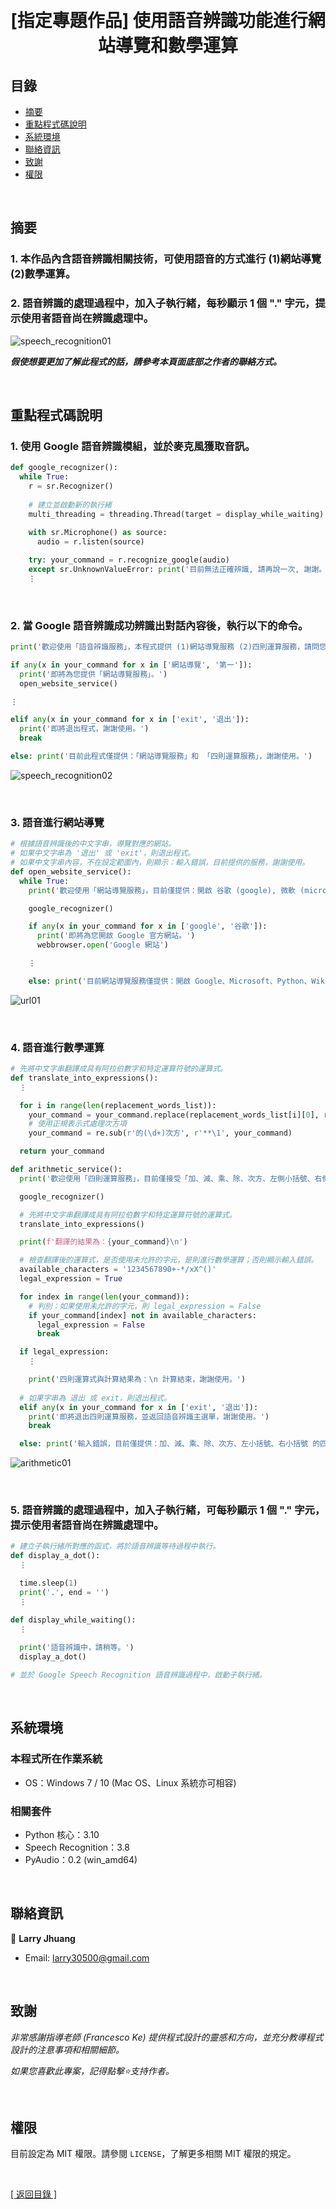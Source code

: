 <h1 align="center">
  <br>
  [指定專題作品] 使用語音辨識功能進行網站導覽和數學運算
</h1>


## 目錄
* [摘要](#摘要)
* [重點程式碼說明](#重點程式碼說明)
* [系統環境](#系統環境)
* [聯絡資訊](#聯絡資訊)
* [致謝](#致謝)
* [權限](#權限)

&nbsp;

## 摘要
### 1. 本作品內含語音辨識相關技術，可使用語音的方式進行 (1)網站導覽 (2)數學運算。
### 2. 語音辨識的處理過程中，加入子執行緒，每秒顯示 1 個 "." 字元，提示使用者語音尚在辨識處理中。

![speech_recognition01](images/speech_recognition01.gif)

<strong><em>假使想要更加了解此程式的話，請參考本頁面底部之作者的聯絡方式。</em></strong>

&nbsp;

## 重點程式碼說明
### 1. 使用 Google 語音辨識模組，並於麥克風獲取音訊。
```python
def google_recognizer():
  while True: 
    r = sr.Recognizer()
    
    # 建立並啟動新的執行緒
    multi_threading = threading.Thread(target = display_while_waiting).start()
    
    with sr.Microphone() as source:
      audio = r.listen(source)

    try: your_command = r.recognize_google(audio)
    except sr.UnknownValueError: print('目前無法正確辨識, 請再說一次, 謝謝。')
    ⋮
```

&nbsp;
  
### 2. 當 Google 語音辨識成功辨識出對話內容後，執行以下的命令。
```python
print('歡迎使用「語音辨識服務」，本程式提供 (1)網站導覽服務 (2)四則運算服務，請問您想要使用哪一種服務？\n(如果想要「退出程式」，請說 exit 或 退出。)\n')

if any(x in your_command for x in ['網站導覽', '第一']):
  print('即將為您提供「網站導覽服務」。')
  open_website_service()

⋮

elif any(x in your_command for x in ['exit', '退出']):
  print('即將退出程式，謝謝使用。')
  break

else: print('目前此程式僅提供：「網站導覽服務」和 「四則運算服務」，謝謝使用。')
```
  
![speech_recognition02](images/speech_recognition02.gif)

&nbsp;

### 3. 語音進行網站導覽
```python
# 根據語音辨識後的中文字串，導覽對應的網站。
# 如果中文字串為 '退出' 或 'exit'，則退出程式。
# 如果中文字串內容，不在設定範圍內，則顯示：輸入錯誤，目前提供的服務，謝謝使用。
def open_website_service():    
  while True:
    print('歡迎使用「網站導覽服務」，目前僅提供：開啟 谷歌 (google), 微軟 (microsoft), Python, 維基百科 (wiki) 等 4 個網站的首頁。\n請問您想要前往哪個網站？\n(如果想要「退出本服務」，請說 exit 或 退出。)\n')

    google_recognizer()

    if any(x in your_command for x in ['google', '谷歌']):
      print('即將為您開啟 Google 官方網站。')
      webbrowser.open('Google 網站')

    ⋮

    else: print('目前網站導覽服務僅提供：開啟 Google、Microsoft、Python、Wiki 官方網站的服務，謝謝使用。')  
```

![url01](images/url01.gif)

&nbsp;

### 4. 語音進行數學運算
```python
# 先將中文字串翻譯成具有阿拉伯數字和特定運算符號的運算式。
def translate_into_expressions():
  ⋮

  for i in range(len(replacement_words_list)):
    your_command = your_command.replace(replacement_words_list[i][0], replacement_words_list[i][1])      
    # 使用正規表示式處理次方項
    your_command = re.sub(r'的(\d+)次方', r'**\1', your_command)

  return your_command

def arithmetic_service():
  print('歡迎使用「四則運算服務」，目前僅接受「加、減、乘、除、次方、左側小括號、右側小括號」之運算功能。\n請說出您想要計算的公式！\n(如果想要「退出本服務」，請說 exit 或 退出。)\n')

  google_recognizer()

  # 先將中文字串翻譯成具有阿拉伯數字和特定運算符號的運算式。
  translate_into_expressions()

  print(f'翻譯的結果為：{your_command}\n')

  # 檢查翻譯後的運算式，是否使用未允許的字元，是則進行數學運算；否則顯示輸入錯誤。
  available_characters = '1234567890+-*/xX^()'
  legal_expression = True

  for index in range(len(your_command)):
    # 判別：如果使用未允許的字元，則 legal_expression = False
    if your_command[index] not in available_characters:
      legal_expression = False
      break

  if legal_expression:
    ⋮

    print('四則運算式與計算結果為：\n 計算結束，謝謝使用。')
    
  # 如果字串為 退出 或 exit，則退出程式。
  elif any(x in your_command for x in ['exit', '退出']):
    print('即將退出四則運算服務，並返回語音辨識主選單，謝謝使用。')
    break

  else: print('輸入錯誤，目前僅提供：加、減、乘、除、次方、左小括號、右小括號 的四則運算服務，謝謝使用。')
```
  
![arithmetic01](images/arithmetic01.gif)

&nbsp;

### 5. 語音辨識的處理過程中，加入子執行緒，可每秒顯示 1 個 "." 字元，提示使用者語音尚在辨識處理中。 
```python  
# 建立子執行緒所對應的函式，將於語音辨識等待過程中執行。
def display_a_dot():
  ⋮

  time.sleep(1)
  print('.', end = '')
  ⋮

def display_while_waiting():
  ⋮
  
  print('語音辨識中，請稍等。')
  display_a_dot()  

# 並於 Google Speech Recognition 語音辨識過程中，啟動子執行緒。
```

&nbsp;

## 系統環境
### 本程式所在作業系統
* OS：Windows 7 / 10 (Mac OS、Linux 系統亦可相容)

### 相關套件
* Python 核心：3.10
* Speech Recognition：3.8
* PyAudio：0.2 (win_amd64)

&nbsp;

## 聯絡資訊
👤 **Larry Jhuang**
  * Email: larry30500@gmail.com

&nbsp;

## 致謝
*非常感謝指導老師 (Francesco Ke) 提供程式設計的靈感和方向，並充分教導程式設計的注意事項和相關細節。*

*如果您喜歡此專案，記得點擊⭐️支持作者。*

&nbsp;

## 權限
目前設定為 MIT 權限。請參閱 `LICENSE`，了解更多相關 MIT 權限的規定。

&nbsp;

[[ 返回目錄 ]](#目錄)

